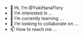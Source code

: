 - 👋 Hi, I’m @YukiHanaFlory
- 👀 I’m interested in ...
- 🌱 I’m currently learning ...
- 💞️ I’m looking to collaborate on ...
- 📫 How to reach me ...

<!---
YukiHanaFlory/YukiHanaFlory is a ✨ special ✨ repository because its `README.md` (this file) appears on your GitHub profile.
You can click the Preview link to take a look at your changes.
--->
